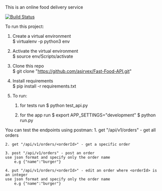 This is an online food delivery service

[![Build Status](https://travis-ci.org/asirvex/Fast-Food-API.svg?branch=master)](https://travis-ci.org/asirvex/Fast-Food-API)

To run this project:

1. Create a virtual environment   
$ virtualenv -p python3 env

1. Activate the virtual environment   
$ source env/Scripts/activate


1. Clone this repo   
$ git clone "https://github.com/asirvex/Fast-Food-API.git"

1. Install requirements   
$ pip install -r requirements.txt

1. To run:
	1. for tests run
	$ python test_api.py

	1. for the app run
	$ export APP_SETTINGS="development"
	$ python run.py

You can test the endpoints using postman:
	1. get "/api/v1/orders" - get all orders

	2. get "/api/v1/orders/<orderId>" - get a specific order

	3. post "/api/v1/orders" - post an order
	use json format and specify only the order name 
		e.g {"name":"burger"}

	4. put "/api/v1/orders/<orderId>" - edit an order where <orderId> is an integer
	use json format and specify only the order name 
		e.g {"name":"burger"}
